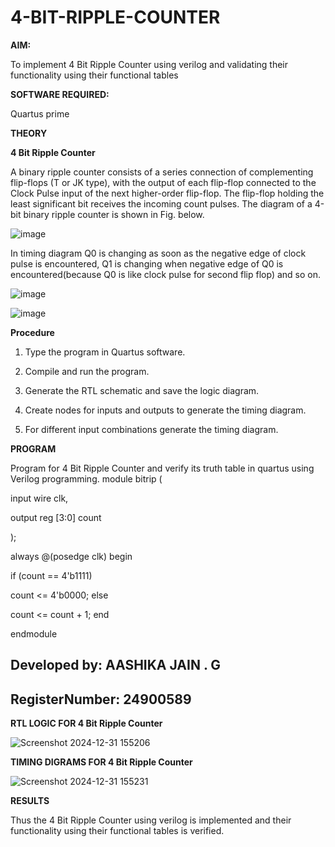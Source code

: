 # 4-BIT-RIPPLE-COUNTER

**AIM:**

To implement  4 Bit Ripple Counter using verilog and validating their functionality using their functional tables

**SOFTWARE REQUIRED:**

Quartus prime

**THEORY**

**4 Bit Ripple Counter**

A binary ripple counter consists of a series connection of complementing flip-flops (T or JK type), with the output of each flip-flop connected to the Clock Pulse input of the next higher-order flip-flop. The flip-flop holding the least significant bit receives the incoming count pulses. The diagram of a 4-bit binary ripple counter is shown in Fig. below.

![image](https://github.com/naavaneetha/4-BIT-RIPPLE-COUNTER/assets/154305477/cb4b74d4-31ab-4359-95d0-d22e67daba13)

In timing diagram Q0 is changing as soon as the negative edge of clock pulse is encountered, Q1 is changing when negative edge of Q0 is encountered(because Q0 is like clock pulse for second flip flop) and so on.

![image](https://github.com/naavaneetha/4-BIT-RIPPLE-COUNTER/assets/154305477/a573a7d6-014e-4e54-93e6-e2ac9530960b)

![image](https://github.com/naavaneetha/4-BIT-RIPPLE-COUNTER/assets/154305477/85e1958a-2fc1-49bb-9a9f-d58ccbf3663c)

**Procedure**

1. Type the program in Quartus software.

2. Compile and run the program.

3. Generate the RTL schematic and save the logic diagram.

4. Create nodes for inputs and outputs to generate the timing diagram.

5. For different input combinations generate the timing diagram.

**PROGRAM**

 Program for 4 Bit Ripple Counter and verify its truth table in quartus using Verilog programming.
module bitrip (

input wire clk,

output reg [3:0] count

);

always @(posedge clk) begin

if (count == 4'b1111)

   count <= 4'b0000;
else

   count <= count + 1;
end

endmodule

 ## Developed by: AASHIKA JAIN . G
 ## RegisterNumber: 24900589


**RTL LOGIC FOR 4 Bit Ripple Counter**

![Screenshot 2024-12-31 155206](https://github.com/user-attachments/assets/3ef5e303-d20a-4a74-a663-5709b6c9e360)


**TIMING DIGRAMS FOR 4 Bit Ripple Counter**

![Screenshot 2024-12-31 155231](https://github.com/user-attachments/assets/f824c97f-6ae1-4778-942a-6617e6faeecb)

**RESULTS**

Thus the 4 Bit Ripple Counter using verilog is implemented and their functionality using their functional tables is verified.
